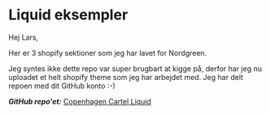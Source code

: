 # Liquid eksempler

Hej Lars, 

Her er 3 shopify sektioner som jeg har lavet for Nordgreen. 

Jeg syntes ikke dette repo var super brugbart at kigge på, derfor har jeg nu uploadet et helt shopify theme som jeg har arbejdet med. Jeg har delt repoen med dit GitHub konto :-)

_**GitHub repo'et:**_ [Copenhagen Cartel Liquid](https://github.com/Mackan1/copenhagen-cartel-liquid)
